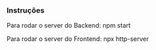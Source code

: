 ### Instruções

Para rodar o server do Backend:
npm start

Para rodar o server do Frontend:
npx http-server
